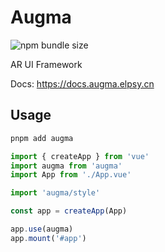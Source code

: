 # Augma

![npm bundle size](https://img.shields.io/bundlephobia/minzip/augma)

AR UI Framework

Docs: <https://docs.augma.elpsy.cn>

## Usage

```bash
pnpm add augma
```

```ts
import { createApp } from 'vue'
import augma from 'augma'
import App from './App.vue'

import 'augma/style'

const app = createApp(App)

app.use(augma)
app.mount('#app')
```
